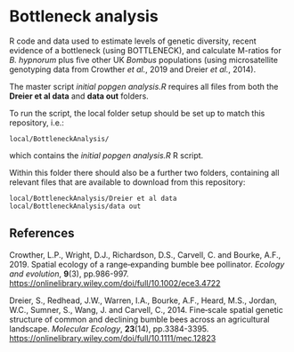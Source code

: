 # Bottleneck analysis

R code and data used to estimate levels of genetic diversity, recent evidence of a bottleneck (using BOTTLENECK), and calculate M-ratios for <i>B. hypnorum</i> plus five other UK <i>Bombus</i> populations (using microsatellite genotyping data from Crowther _et al._, 2019 and Dreier _et al._, 2014).

The master script _initial popgen analysis.R_ requires all files from both the **Dreier et al data** and **data out** folders.

To run the script, the local folder setup should be set up to match this repository, i.e.:

    local/BottleneckAnalysis/

which contains the _initial popgen analysis.R_ R script.

Within this folder there should also be a further two folders, containing all relevant files that are available to download from this repository:

    local/BottleneckAnalysis/Dreier et al data
    local/BottleneckAnalysis/data out

## References

Crowther, L.P., Wright, D.J., Richardson, D.S., Carvell, C. and Bourke, A.F., 2019. Spatial ecology of a range‐expanding bumble bee pollinator. _Ecology and evolution_, **9**(3), pp.986-997. https://onlinelibrary.wiley.com/doi/full/10.1002/ece3.4722

Dreier, S., Redhead, J.W., Warren, I.A., Bourke, A.F., Heard, M.S., Jordan, W.C., Sumner, S., Wang, J. and Carvell, C., 2014. Fine‐scale spatial genetic structure of common and declining bumble bees across an agricultural landscape. _Molecular Ecology_, **23**(14), pp.3384-3395. https://onlinelibrary.wiley.com/doi/full/10.1111/mec.12823
